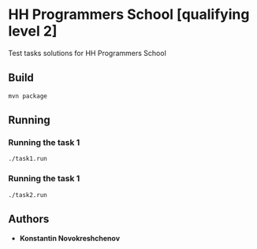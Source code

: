 # HH Programmers School [qualifying level 2]

Test tasks solutions for HH Programmers School

## Build

```
mvn package
```

## Running

### Running the task 1

```
./task1.run
```

### Running the task 1

```
./task2.run
```

## Authors

* **Konstantin Novokreshchenov** 
